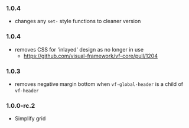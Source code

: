 ### 1.0.4

* changes any `set-` style functions to cleaner version

### 1.0.4

* removes CSS for 'inlayed' design as no longer in use
  * https://github.com/visual-framework/vf-core/pull/1204

### 1.0.3

* removes negative margin bottom when `vf-global-header` is a child of `vf-header`

### 1.0.0-rc.2

* Simplify grid
